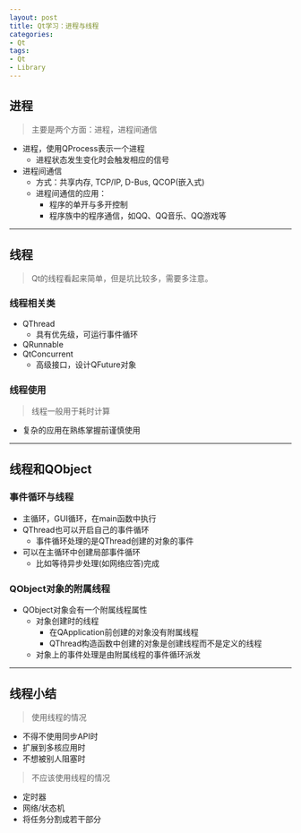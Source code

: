 ```yaml
---
layout: post
title: Qt学习：进程与线程
categories:
- Qt
tags:
- Qt
- Library
---
```


## 进程
> 主要是两个方面：进程，进程间通信

- 进程，使用QProcess表示一个进程
	- 进程状态发生变化时会触发相应的信号
- 进程间通信
	- 方式：共享内存, TCP/IP, D-Bus, QCOP(嵌入式)
	- 进程间通信的应用：
		- 程序的单开与多开控制
		- 程序族中的程序通信，如QQ、QQ音乐、QQ游戏等

---
## 线程
> Qt的线程看起来简单，但是坑比较多，需要多注意。

### 线程相关类

- QThread
	- 具有优先级，可运行事件循环
- QRunnable
- QtConcurrent
	- 高级接口，设计QFuture对象

### 线程使用
> 线程一般用于耗时计算

- 复杂的应用在熟练掌握前谨慎使用

---
## 线程和QObject

### 事件循环与线程
- 主循环，GUI循环，在main函数中执行
- QThread也可以开启自己的事件循环
	- 事件循环处理的是QThread创建的对象的事件
- 可以在主循环中创建局部事件循环
	- 比如等待异步处理(如网络应答)完成

### QObject对象的附属线程
- QObject对象会有一个附属线程属性
	- 对象创建时的线程
		- 在QApplication前创建的对象没有附属线程
		- QThread构造函数中创建的对象是创建线程而不是定义的线程
	- 对象上的事件处理是由附属线程的事件循环派发

---
## 线程小结
> 使用线程的情况

- 不得不使用同步API时
- 扩展到多核应用时
- 不想被别人阻塞时

> 不应该使用线程的情况

- 定时器
- 网络/状态机
- 将任务分割成若干部分
